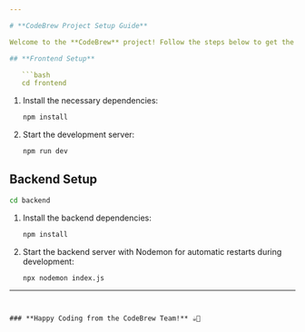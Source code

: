 ```yaml
---

# **CodeBrew Project Setup Guide**

Welcome to the **CodeBrew** project! Follow the steps below to get the frontend and backend up and running.

## **Frontend Setup**

   ```bash
   cd frontend
   ```

1. Install the necessary dependencies:

   ```bash
   npm install
   ```

2. Start the development server:

   ```bash
   npm run dev
   ```

## **Backend Setup**

   ```bash
   cd backend
   ```

1. Install the backend dependencies:

   ```bash
   npm install
   ```

2. Start the backend server with Nodemon for automatic restarts during development:

   ```bash
   npx nodemon index.js
   ```

---
```


### **Happy Coding from the CodeBrew Team!** ☕🚀

